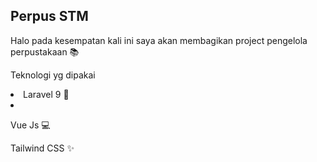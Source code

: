 ## Perpus STM

Halo pada kesempatan kali ini saya akan membagikan project pengelola perpustakaan 📚 
    
  Teknologi yg dipakai 
            <li>Laravel 9 💾<li>
            <p>Vue Js 💻</p>
            <p>Tailwind CSS ✨</p>

